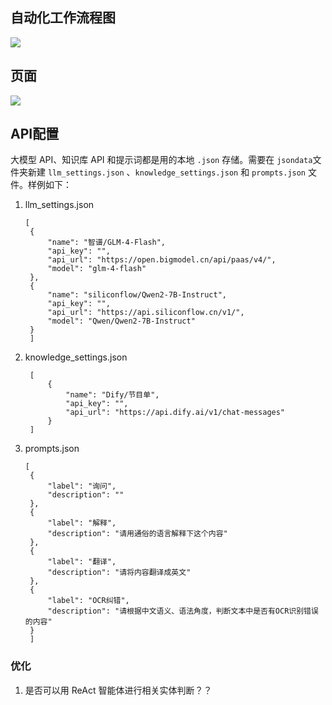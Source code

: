 ## 自动化工作流程图

![](https://xulei-pic-1258542021.cos.ap-shanghai.myqcloud.com/mdpic/%E8%8A%82%E7%9B%AE%E5%8D%95%E5%AE%9E%E4%BD%93%E6%8F%90%E5%8F%96%E4%B8%8E%E7%BC%96%E8%BE%91.png)


## 页面

![](https://xulei-pic-1258542021.cos.ap-shanghai.myqcloud.com/mdpic/20240905094317.png)

## API配置

大模型 API、知识库 API 和提示词都是用的本地 `.json` 存储。需要在 `jsondata`文件夹新建 `llm_settings.json` 、`knowledge_settings.json` 和 `prompts.json` 文件。样例如下：

1. llm_settings.json
   
   ```
   [
    {
        "name": "智谱/GLM-4-Flash",
        "api_key": "",
        "api_url": "https://open.bigmodel.cn/api/paas/v4/",
        "model": "glm-4-flash"
    },
    {
        "name": "siliconflow/Qwen2-7B-Instruct",
        "api_key": "",
        "api_url": "https://api.siliconflow.cn/v1/",
        "model": "Qwen/Qwen2-7B-Instruct"
    }
    ]
   ```

2. knowledge_settings.json
   ```
    [
        {
            "name": "Dify/节目单",
            "api_key": "",
            "api_url": "https://api.dify.ai/v1/chat-messages"
        }
    ]
    ```

3. prompts.json
   ```
   [
    {
        "label": "询问",
        "description": ""
    },
    {
        "label": "解释",
        "description": "请用通俗的语言解释下这个内容"
    },
    {
        "label": "翻译",
        "description": "请将内容翻译成英文"
    },
    {
        "label": "OCR纠错",
        "description": "请根据中文语义、语法角度，判断文本中是否有OCR识别错误的内容"
    }
    ]
   ```


### 优化

1. 是否可以用 ReAct 智能体进行相关实体判断？？